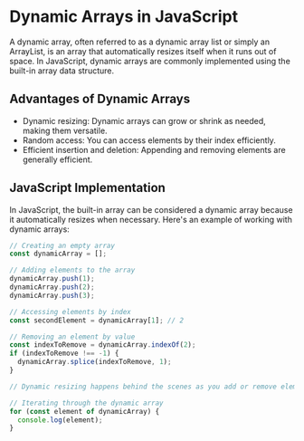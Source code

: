 # Dynamic Arrays in JavaScript

A dynamic array, often referred to as a dynamic array list or simply an ArrayList, is an array that automatically resizes itself when it runs out of space. In JavaScript, dynamic arrays are commonly implemented using the built-in array data structure.

## Advantages of Dynamic Arrays

- Dynamic resizing: Dynamic arrays can grow or shrink as needed, making them versatile.
- Random access: You can access elements by their index efficiently.
- Efficient insertion and deletion: Appending and removing elements are generally efficient.

## JavaScript Implementation

In JavaScript, the built-in array can be considered a dynamic array because it automatically resizes when necessary. Here's an example of working with dynamic arrays:

```javascript
// Creating an empty array
const dynamicArray = [];

// Adding elements to the array
dynamicArray.push(1);
dynamicArray.push(2);
dynamicArray.push(3);

// Accessing elements by index
const secondElement = dynamicArray[1]; // 2

// Removing an element by value
const indexToRemove = dynamicArray.indexOf(2);
if (indexToRemove !== -1) {
  dynamicArray.splice(indexToRemove, 1);
}

// Dynamic resizing happens behind the scenes as you add or remove elements

// Iterating through the dynamic array
for (const element of dynamicArray) {
  console.log(element);
}
